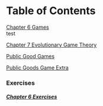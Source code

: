 # Table of Contents
[Chapter 6 Games](chapter6.md)  
test

[Chapter 7 Evolutionary Game Theory](chapter7.md)

[Public Good Games](PublicGoodGames.md)

[Public Goods Game Extra](PublicGood.md)

### Exercises
##### [Chapter 6 Exercises](chapter6exercises.md)  